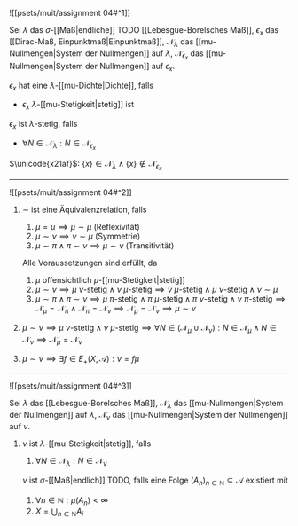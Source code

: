![[psets/muit/assignment 04#^1]]

Sei $\lambda$ das $\sigma$-[[Maß|endliche]] TODO [[Lebesgue-Borelsches Maß]], $\epsilon_x$ das [[Dirac-Maß, Einpunktmaß|Einpunktmaß]], $\mathcal{N}_\lambda$ das [[mu-Nullmengen|System der Nullmengen]] auf $\lambda$, $\mathcal{N}_{\epsilon_x}$ das [[mu-Nullmengen|System der Nullmengen]] auf $\epsilon_x$.

$\epsilon_x$ hat eine $\lambda$-[[mu-Dichte|Dichte]], falls
- $\epsilon_x$ $\lambda$-[[mu-Stetigkeit|stetig]] ist

$\epsilon_x$ ist $\lambda$-stetig, falls
- $\forall N \in \mathcal{N}_\lambda : N \in \mathcal{N}_{\epsilon_x}$

$\unicode{x21af}$: $\{ x \} \in \mathcal{N}_\lambda \land \{ x \} \notin \mathcal{N}_{\epsilon_x}$

---

![[psets/muit/assignment 04#^2]]

1. $\sim$ ist eine Äquivalenzrelation, falls
	1. $\mu = \mu \implies \mu \sim \mu$ (Reflexivität)
	2. $\mu \sim \nu \implies \nu \sim \mu$ (Symmetrie)
	3. $\mu \sim \pi \land \pi \sim \nu \implies \mu \sim \nu$ (Transitivität)
	
	Alle Voraussetzungen sind erfüllt, da
	1. $\mu$ offensichtlich $\mu$-[[mu-Stetigkeit|stetig]]
	2. $\mu \sim \nu \implies \mu \ \nu\text{-stetig} \land \nu \ \mu\text{-stetig} \implies \nu \ \mu\text{-stetig} \land \mu \ \nu\text{-stetig} \land \nu \sim \mu$
	3. $\mu \sim \pi \land \pi \sim \nu \implies \mu \ \pi\text{-stetig} \land \pi \ \mu\text{-stetig} \land \pi \ \nu\text{-stetig} \land \nu \ \pi\text{-stetig} \implies \mathcal{N}_\mu = \mathcal{N}_\pi \land \mathcal{N}_\pi = \mathcal{N}_\nu \implies \mathcal{N}_\mu = \mathcal{N}_\nu \implies \mu \sim \nu$
2. $\mu \sim \nu \implies \mu \ \nu\text{-stetig} \land \nu \ \mu\text{-stetig} \implies \forall N \in (\mathcal{N}_\mu \cup \mathcal{N}_\nu) : N \in \mathcal{N}_\mu \land N \in \mathcal{N}_\nu \implies \mathcal{N}_\mu = \mathcal{N}_\nu$
3. $\mu \sim \nu \implies \exists f \in E_+(X, \mathcal{A}) : \nu = f\mu$

---

![[psets/muit/assignment 04#^3]]

Sei $\lambda$ das [[Lebesgue-Borelsches Maß]], $\mathcal{N}_\lambda$ das [[mu-Nullmengen|System der Nullmengen]] auf $\lambda$, $\mathcal{N}_\nu$ das [[mu-Nullmengen|System der Nullmengen]] auf $\nu$.

1. $\nu$ ist $\lambda$-[[mu-Stetigkeit|stetig]], falls
	1. $\forall N \in \mathcal{N}_\lambda : N \in \mathcal{N}_\nu$

	$\nu$ ist $\sigma$-[[Maß|endlich]] TODO, falls eine Folge $(A_n)_{n \in \mathbb{N}} \subseteq \mathcal{A}$ existiert mit
	1. $\forall n \in \mathbb{N} : \mu(A_n) < \infty$
	2. $X = \bigcup_{n \in \mathbb{N}} A_i$